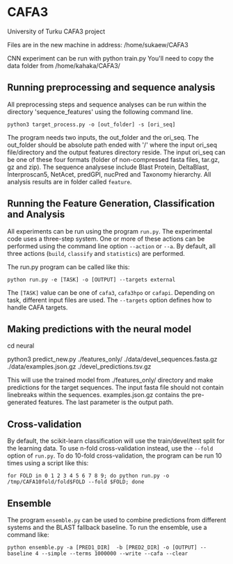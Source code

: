 # CAFA3
University of Turku CAFA3 project

Files are in the new machine in address: /home/sukaew/CAFA3

CNN experiment can be run with python train.py
You'll need to copy the data folder from /home/kahaka/CAFA3/

Running preprocessing and sequence analysis
-------------------------------------------
All preprocessing steps and sequence analyses can be run within the directory 'sequence_features' using the following command line. 

`python3 target_process.py -o [out_folder] -s [ori_seq]`

The program needs two inputs, the out_folder and the ori_seq. The out_folder should be absolute path ended with '/' where the input ori_seq file/directory and the output features directory reside. The input ori_seq can be one of these four formats (folder of non-compressed fasta files, tar.gz, gz and zip). The sequence analysese include Blast Protein, DeltaBlast, Interproscan5, NetAcet, predGPI, nucPred and Taxonomy hierarchy. All analysis results are in folder called `feature`.

Running the Feature Generation, Classification and Analysis
-----------------------------------------------------------
All experiments can be run using the program `run.py`. The experimental code uses a three-step system. One or more of these actions can be performed using the command line option `--action` or `--a`. By default, all three actions (`build`, `classify` and `statistics`) are performed.

The run.py program can be called like this:

`python run.py -e [TASK] -o [OUTPUT] --targets external`

The `[TASK]` value can be one of `cafa3`, `cafa3hpo` or `cafapi`. Depending on task, different input files are used. The `--targets` option defines how to handle CAFA targets.

Making predictions with the neural model
----------------------------------------

cd neural

python3 predict_new.py ./features_only/ ./data/devel_sequences.fasta.gz ./data/examples.json.gz ./devel_predictions.tsv.gz

This will use the trained model from ./features_only/ directory and make predictions for the target sequences. The input fasta file should not contain linebreaks within the sequences. examples.json.gz contains the pre-generated features. The last parameter is the output path.

Cross-validation
----------------
By default, the scikit-learn classification will use the train/devel/test split for the learning data. To use n-fold cross-validation instead, use the `--fold` option of `run.py`. To do 10-fold cross-validation, the program can be run 10 times using a script like this:

`for FOLD in 0 1 2 3 4 5 6 7 8 9; do python run.py -o /tmp/CAFA10fold/fold$FOLD --fold $FOLD; done`

Ensemble
--------
The program `ensemble.py` can be used to combine predictions from different systems and the BLAST fallback baseline. To run the ensemble, use a command like:

`python ensemble.py -a [PRED1_DIR]  -b [PRED2_DIR] -o [OUTPUT] --baseline 4 --simple --terms 1000000 --write --cafa --clear`
